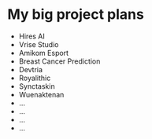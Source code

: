# My big project plans

- Hires AI
- Vrise Studio
- Amikom Esport
- Breast Cancer Prediction
- Devtria
- Royalithic
- Synctaskin
- Wuenaktenan
- ...
- ...
- ...
- ...
